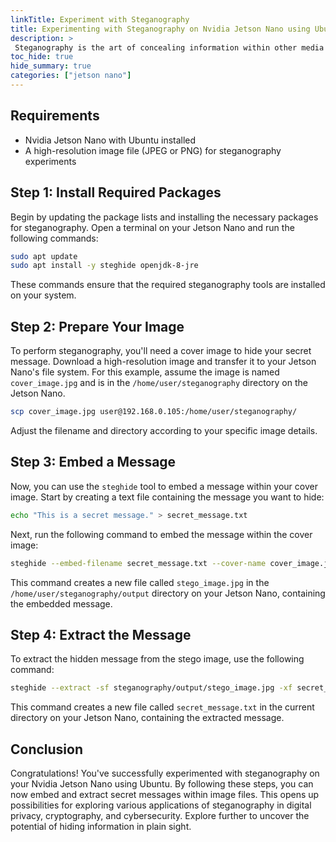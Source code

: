 ```yaml
---
linkTitle: Experiment with Steganography
title: Experimenting with Steganography on Nvidia Jetson Nano using Ubuntu
description: >
 Steganography is the art of concealing information within other media to achieve secrecy. In this tutorial, we'll explore steganography on your Nvidia Jetson Nano running Ubuntu. Follow these detailed steps to embed and extract secret messages within image files.
toc_hide: true
hide_summary: true
categories: ["jetson nano"]
---
```


## **Requirements**

- Nvidia Jetson Nano with Ubuntu installed
- A high-resolution image file (JPEG or PNG) for steganography experiments

## **Step 1: Install Required Packages**

Begin by updating the package lists and installing the necessary packages for steganography. Open a terminal on your Jetson Nano and run the following commands:

```bash
sudo apt update
sudo apt install -y steghide openjdk-8-jre
```

These commands ensure that the required steganography tools are installed on your system.

## **Step 2: Prepare Your Image**

To perform steganography, you'll need a cover image to hide your secret message. Download a high-resolution image and transfer it to your Jetson Nano's file system. For this example, assume the image is named `cover_image.jpg` and is in the `/home/user/steganography` directory on the Jetson Nano.

```bash
scp cover_image.jpg user@192.168.0.105:/home/user/steganography/
```

Adjust the filename and directory according to your specific image details.

## **Step 3: Embed a Message**

Now, you can use the `steghide` tool to embed a message within your cover image. Start by creating a text file containing the message you want to hide:

```bash
echo "This is a secret message." > secret_message.txt
```

Next, run the following command to embed the message within the cover image:

```bash
steghide --embed-filename secret_message.txt --cover-name cover_image.jpg --out steganography/output/stego_image.jpg
```

This command creates a new file called `stego_image.jpg` in the `/home/user/steganography/output` directory on your Jetson Nano, containing the embedded message.

## **Step 4: Extract the Message**

To extract the hidden message from the stego image, use the following command:

```bash
steghide --extract -sf steganography/output/stego_image.jpg -xf secret_message.txt
```

This command creates a new file called `secret_message.txt` in the current directory on your Jetson Nano, containing the extracted message.

## **Conclusion**

Congratulations! You've successfully experimented with steganography on your Nvidia Jetson Nano using Ubuntu. By following these steps, you can now embed and extract secret messages within image files. This opens up possibilities for exploring various applications of steganography in digital privacy, cryptography, and cybersecurity. Explore further to uncover the potential of hiding information in plain sight.